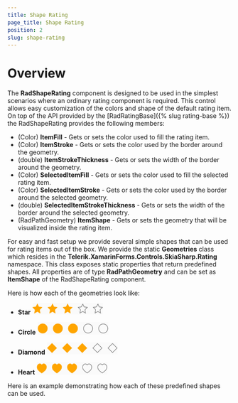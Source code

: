 ```yaml
---
title: Shape Rating
page_title: Shape Rating
position: 2
slug: shape-rating
---
```


# Overview

The **RadShapeRating** component is designed to be used in the simplest scenarios where an ordinary rating component is required. This control allows easy customization of the colors and shape of the default rating item. On top of the API provided by the [RadRatingBase]({% slug rating-base %}) the RadShapeRating provides the following members:

 - (Color) **ItemFill** - Gets or sets the color used to fill the rating item.
 - (Color) **ItemStroke** - Gets or sets the color used by the border around the geometry.
 - (double) **ItemStrokeThickness** - Gets or sets the width of the border around the geometry.
 - (Color) **SelectedItemFill** - Gets or sets the color used to fill the selected rating item.
 - (Color) **SelectedItemStroke** - Gets or sets the color used by the border around the selected geometry.
 - (double) **SelectedItemStrokeThickness** - Gets or sets the width of the border around the selected geometry.
 - (RadPathGeometry) **ItemShape** - Gets or sets the geometry that will be visualized inside the rating item.

For easy and fast setup we provide several simple shapes that can be used for rating items out of the box. We provide the static **Geometries** class which resides in the **Telerik.XamarinForms.Controls.SkiaSharp.Rating** namespace. This class exposes static properties that return predefined shapes. All properties are of type **RadPathGeometry** and can be set as **ItemShape** of the RadShapeRating component.

Here is how each of the geometries look like:

 - **Star**
![](images/rating-overview.png)

 - **Circle**
![](images/rating-circle.png)

- **Diamond**
![](images/rating-diamond.png)

 - **Heart**
![](images/rating-heart.png)

Here is an example demonstrating how each of these predefined shapes can be used.
